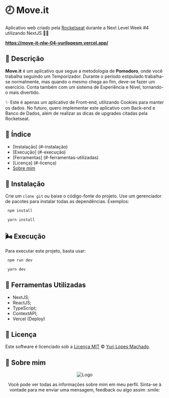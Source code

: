 # 🕗 Move.it 
Aplicativo web criado pela [Rocketseat](https://rocketseat.com.br/) durante a Next Level Week #4 utilizando NextJS 📘💙

**https://move-it-nlw-04-yurilopesm.vercel.app/**

## 📢 Descrição

**Move.it** é um aplicativo que segue a metodologia de **Pomodoro**, onde você trabalha seguindo um Temporizador. Durante o período estipulado trabalha-se normalmente, mas quando o mesmo chega ao fim, deve-se fazer um exercício. Conta também com um sistema de Experiência e Nível, tornando-o mais divertido.

✨ Este é apenas um aplicativo de Front-end, utilizando Cookies para manter os dados. No futuro, quero implementar este aplicativo com Back-end e Banco de Dados, além de realizar as dicas de upgrades citadas pela Rocketseat.
  

## 🚩 Índice

- [Instalação] (#-instalação)
- [Execução] (#-execução)
- [Ferramentas] (#-ferramentas-utilizadas)
- [Licença] (#-licença)
- [Sobre mim](#-sobre-mim)

## 🍉 Instalação

Crie um `clone git` ou baixe o código-fonte do projeto. Use um gerenciador de pacotes para instalar todas as dependências. Exemplos:

```bash
 npm install
```

```bash
 yarn install
```
  
## 🌬️ Execução

Para executar este projeto, basta usar:

```bash
 npm run dev
```

```bash
 yarn dev
```
  
## 🙌 Ferramentas Utilizadas
  
* NextJS;
* ReactJS;
* TypeScript;
* ContextAPI;
* Vercel (Deploy)

  
## 📜 Licença

Este software é licenciado sob a [Licença MIT](https://github.com/YuriLopesM/move-it/blob/master/LICENSE) © [Yuri Lopes Machado](https://github.com/YuriLopesM).

  
## 🧑‍ Sobre mim

<p align = "center">
  <img src = "https://i.ibb.co/x7d4DBt/Asset-1.png" alt = "Logo" border = "0">
</p> 

<p align = "center">
  Você pode ver todas as informações sobre mim em meu perfil. 
  Sinta-se à vontade para me enviar uma mensagem, feedback ou algo assim :smile:
</p> 